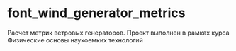 # font_wind_generator_metrics
Расчет метрик ветровых генераторов. Проект выполнен в рамках курса Физические основы наукоемких технологий
